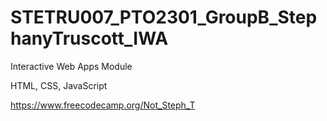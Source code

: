 # STETRU007_PTO2301_GroupB_StephanyTruscott_IWA
Interactive Web Apps Module

HTML, CSS, JavaScript

https://www.freecodecamp.org/Not_Steph_T

